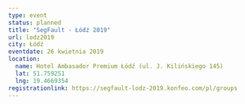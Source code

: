 ```yaml
---
type: event
status: planned
title: "SegFault - Łódź 2019"
url: lodz2019
city: Łódź
eventdate: 26 kwietnia 2019
location:
  name: Hotel Ambasador Premium Łódź (ul. J. Kilińskiego 145)
  lat: 51.759251
  lng: 19.4669354
registrationlink: https://segfault-lodz-2019.konfeo.com/pl/groups
---
```

